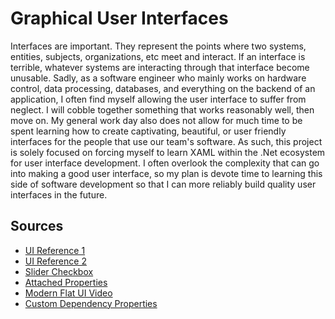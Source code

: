 # Graphical User Interfaces
Interfaces are important. They represent the points where two systems, entities, subjects, organizations, etc meet and interact. If an interface is terrible, whatever systems are interacting through that interface become unusable. Sadly, as a software engineer who mainly works on hardware control, data processing, databases, and everything on the backend of an application, I often find myself allowing the user interface to suffer from neglect. I will cobble together something that works reasonably well, then move on. My general work day also does not allow for much time to be spent learning how to create captivating, beautiful, or user friendly interfaces for the people that use our team's software. As such, this project is solely focused on forcing myself to learn XAML within the .Net ecosystem for user interface development. I often overlook the complexity that can go into making a good user interface, so my plan is devote time to learning this side of software development so that I can more reliably build quality user interfaces in the future.
## Sources
- [UI Reference 1](https://www.bing.com/images/search?view=detailV2&ccid=3k%2FNtTWD&id=1B019D649FD4746C774237FFECA67B9867C37A9A&thid=OIP.3k_NtTWDegqfiIY4fra9uQHaFj&mediaurl=https%3A%2F%2Fcdn.dribbble.com%2Fusers%2F1126935%2Fscreenshots%2F11165287%2Fmedia%2F5ad87ad2e6339dc0bc292fc2beb22d6b.png&cdnurl=https%3A%2F%2Fth.bing.com%2Fth%2Fid%2FR.de4fcdb535837a0a9f8886387eb6bdb9%3Frik%3DmnrDZ5h7puz%252fNw%26pid%3DImgRaw%26r%3D0&exph=1200&expw=1600&q=user+interface+colors&simid=608037609776174503&form=IRPRST&ck=C3EF2EDB2F0EC3654D9E3519A1EC663D&selectedindex=4&ajaxhist=0&ajaxserp=0&vt=0&sim=11)
- [UI Reference 2](https://www.bing.com/images/search?view=detailV2&ccid=gLmWx1hj&id=97712729C8CCE8904D0E0041AC84E4990C7267EA&thid=OIP.gLmWx1hjR90hgNdAu5_5GQHaFj&mediaurl=https%3A%2F%2Fi.pinimg.com%2Foriginals%2Fec%2F54%2F80%2Fec5480485317cd0dbb1d4b42f201e91b.png&cdnurl=https%3A%2F%2Fth.bing.com%2Fth%2Fid%2FR.80b996c7586347dd2180d740bb9ff919%3Frik%3D6mdyDJnkhKxBAA%26pid%3DImgRaw%26r%3D0&exph=900&expw=1200&q=user+interface+colors&form=IRPRST&ck=A4D7EB319C97215DAD754E7EEFBD5DB4&selectedindex=1&ajaxhist=0&ajaxserp=0&vt=2&sim=11)
- [Slider Checkbox](https://stackoverflow.com/questions/56615366/slider-button-checkbox-using-controltemplate-with-slider-click-doesnt-chan)
- [Attached Properties](https://stackoverflow.com/questions/3188582/template-binding-to-background-and-foreground-colors)
- [Modern Flat UI Video](https://www.youtube.com/watch?v=PzP8mw7JUzI&t=1169s)
- [Custom Dependency Properties](https://docs.microsoft.com/en-us/dotnet/desktop/wpf/properties/custom-dependency-properties?view=netdesktop-6.0)
